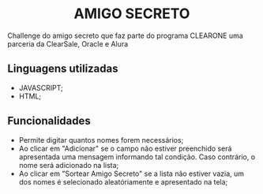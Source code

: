 <h1 align="center"> AMIGO SECRETO </h1>

Challenge do amigo secreto que faz parte do programa CLEARONE uma parceria da ClearSale, Oracle e Alura

## Linguagens utilizadas

- JAVASCRIPT;
- HTML;

## Funcionalidades

- Permite digitar quantos nomes forem necessários;
- Ao clicar em "Adicionar" se o campo não estiver preenchido será apresentada uma mensagem informando tal condição. Caso contrário, o nome será adicionado na lista;
- Ao clicar em "Sortear Amigo Secreto" se a lista não estiver vazia, um dos nomes é selecionado aleatóriamente e apresentado na tela;
